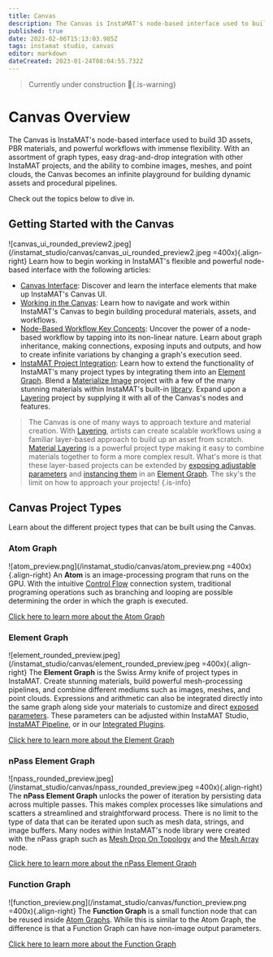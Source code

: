 ```yaml
---
title: Canvas
description: The Canvas is InstaMAT's node-based interface used to build 3D assets, PBR materials, and powerful workflows with immense flexibility.
published: true
date: 2023-02-06T15:13:03.985Z
tags: instamat studio, canvas
editor: markdown
dateCreated: 2023-01-24T08:04:55.732Z
---
```


> Currently under construction :construction:{.is-warning}

# Canvas Overview

The Canvas is InstaMAT's node-based interface used to build 3D assets, PBR materials, and  powerful workflows with immense flexibility. With an assortment of graph types, easy drag-and-drop integration with other InstaMAT projects, and the ability to combine images, meshes, and point clouds, the Canvas becomes an infinite playground for building dynamic assets and procedural pipelines.

Check out the topics below to dive in.

## Getting Started with the Canvas

![canvas_ui_rounded_preview2.jpeg](/instamat_studio/canvas/canvas_ui_rounded_preview2.jpeg =400x){.align-right} Learn how to begin working in InstaMAT's flexible and powerful node-based interface with the following articles:

- [Canvas Interface](/Products/InstaMAT_Studio/Canvas/Canvas_Interface): Discover and learn the interface elements that make up InstaMAT's Canvas UI.
- <a href="">Working in the Canvas</a>: Learn how to navigate and work within InstaMAT's Canvas to begin building procedural materials, assets, and workflows.
- <a href="">Node-Based Workflow Key Concepts</a>: Uncover the power of a node-based workflow by tapping into its non-linear nature. Learn about graph inheritance, making connections, exposing inputs and outputs, and how to create infinite variations by changing a graph's execution seed.
- <a href="">InstaMAT Project Integration</a>: Learn how to extend the functionality of InstaMAT's many project types by integrating them into an <a href="">Element Graph</a>. Blend a <a href="">Materialize Image</a> project with a few of the many stunning materials within InstaMAT's built-in <a href="">library</a>. Expand upon a <a href="">Layering</a> project by supplying it with all of the Canvas's nodes and features. 

> The Canvas is one of many ways to approach texture and material creation. With <a href="">Layering</a>, artists can create scalable workflows using a familiar layer-based approach to build up an asset from scratch. <a href="">Material Layering</a> is a powerful project type making it easy to combine materials together to form a more complex result. What's more is that these layer-based projects can be extended by <a href="">exposing adjustable parameters</a> and <a href="">instancing them</a> in an <a href="">Element Graph</a>. The sky's the limit on how to approach your projects!
{.is-info}

## Canvas Project Types

Learn about the different project types that can be built using the Canvas.

### Atom Graph

![atom_preview.png](/instamat_studio/canvas/atom_preview.png =400x){.align-right} An **Atom** is an image-processing program that runs on the GPU. With the intuitive <a href="">Control Flow</a> connection system, traditional programing operations such as branching and looping are possible determining the order in which the graph is executed.

[Click here to learn more about the Atom Graph]()
<br style="clear: right;"/>

### Element Graph

![element_rounded_preview.jpeg](/instamat_studio/canvas/element_rounded_preview.jpeg =400x){.align-right} The **Element Graph** is the Swiss Army knife of project types in InstaMAT. Create stunning materials, build powerful mesh-processing pipelines, and combine different mediums such as images, meshes, and point clouds. Expressions and arithmetic can also be integrated directly into the same graph along side your materials to customize and direct <a href="">exposed parameters</a>. These parameters can be adjusted within InstaMAT Studio, <a href="">InstaMAT Pipeline</a>, or in our <a href="">Integrated Plugins</a>.


[Click here to learn more about the Element Graph]()
<br style="clear: right;"/>

### nPass Element Graph

![npass_rounded_preview.jpeg](/instamat_studio/canvas/npass_rounded_preview.jpeg =400x){.align-right} The **nPass Element Graph** unlocks the power of iteration by persisting data across multiple passes. This makes complex processes like simulations and scatters a streamlined and straightforward process. There is no limit to the type of data that can be iterated upon such as mesh data, strings, and image buffers. Many nodes within InstaMAT's node library were created with the nPass graph such as <a href="">Mesh Drop On Topology</a> and the <a href="">Mesh Array</a> node.

[Click here to learn more about the nPass Element Graph]()
<br style="clear: right;"/>

### Function Graph

![function_preview.png](/instamat_studio/canvas/function_preview.png =400x){.align-right} The **Function Graph** is a small function node that can be reused inside <a href="">Atom Graphs</a>. While this is similar to the Atom Graph, the difference is that a Function Graph can have non-image output parameters.


[Click here to learn more about the Function Graph]()
<br style="clear: right;"/>